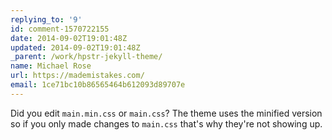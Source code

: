 ```yaml
---
replying_to: '9'
id: comment-1570722155
date: 2014-09-02T19:01:48Z
updated: 2014-09-02T19:01:48Z
_parent: /work/hpstr-jekyll-theme/
name: Michael Rose
url: https://mademistakes.com/
email: 1ce71bc10b86565464b612093d89707e
---
```


Did you edit `main.min.css` or `main.css`? The theme uses the minified version
so if you only made changes to `main.css` that's why they're not showing up.
